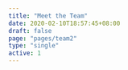 ```yaml
---
title: "Meet the Team"
date: 2020-02-10T18:57:45+08:00
draft: false
page: "pages/team2"
type: "single"
active: 1
---
```


